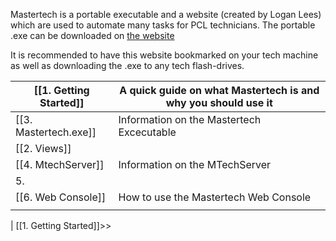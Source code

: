 Mastertech is a portable executable and a website (created by Logan Lees) which are used to automate many tasks for PCL technicians.
The portable .exe can be downloaded on [the website ](https://master-tech.app)

It is recommended to have this website bookmarked on your tech machine as well as downloading the .exe to any tech flash-drives.

| **[[1. Getting Started]]** | A quick guide on what Mastertech is and why you should use it |
| -------------------------- | ------------------------------------------------------------- |
| [[3. Mastertech.exe]]      | Information on the Mastertech Excecutable                     |
| [[2. Views]]               |                                                               |
| [[4. MtechServer]]         | Information on the MTechServer                                |
| 5.                         |                                                               |
| [[6. Web Console]]         | How to use the Mastertech Web Console                         |
|                            |                                                               |





|     [[1. Getting Started]]>>


